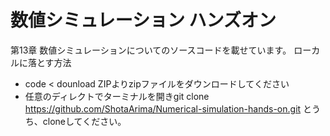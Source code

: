 # 数値シミュレーション ハンズオン

第13章 数値シミュレーションについてのソースコードを載せています。
ローカルに落とす方法
- code < dounload ZIPよりzipファイルをダウンロードしてください
- 任意のディレクトでターミナルを開きgit clone https://github.com/ShotaArima/Numerical-simulation-hands-on.git とうち、cloneしてください。 
